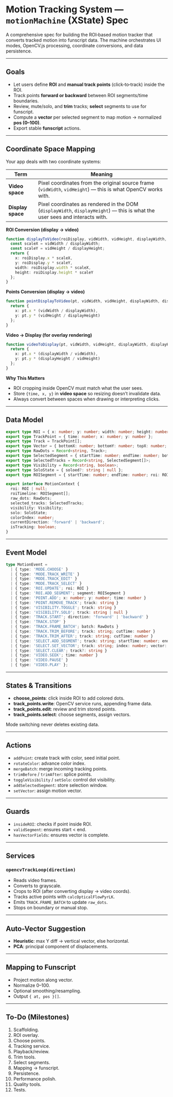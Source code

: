 # Motion Tracking System — `motionMachine` (XState) Spec

A comprehensive spec for building the ROI‑based motion tracker that converts tracked motion into funscript data. The machine orchestrates UI modes, OpenCV.js processing, coordinate conversions, and data persistence.

---

## Goals

* Let users define **ROI** and **manual track points** (click‑to‑track) inside the ROI.
* Track points **forward or backward** between ROI segments/time boundaries.
* Review, mute/solo, and **trim** tracks; **select** segments to use for funscript.
* Compute a **vector** per selected segment to map motion → normalized **pos (0–100)**.
* Export stable **funscript** actions.

---

## Coordinate Space Mapping

Your app deals with two coordinate systems:

| Term              | Meaning                                                                                                                     |
| ----------------- | --------------------------------------------------------------------------------------------------------------------------- |
| **Video space**   | Pixel coordinates from the original source frame (`vidWidth`, `vidHeight`) — this is what OpenCV works with.                |
| **Display space** | Pixel coordinates as rendered in the DOM (`displayWidth`, `displayHeight`) — this is what the user sees and interacts with. |

**ROI Conversion (display → video)**

```ts
function displayToVideo(roiDisplay, vidWidth, vidHeight, displayWidth, displayHeight) {
  const scaleX = vidWidth / displayWidth;
  const scaleY = vidHeight / displayHeight;
  return {
    x: roiDisplay.x * scaleX,
    y: roiDisplay.y * scaleY,
    width: roiDisplay.width * scaleX,
    height: roiDisplay.height * scaleY
  };
}
```

**Points Conversion (display → video)**

```ts
function pointDisplayToVideo(pt, vidWidth, vidHeight, displayWidth, displayHeight) {
  return {
    x: pt.x * (vidWidth / displayWidth),
    y: pt.y * (vidHeight / displayHeight)
  };
}
```

**Video → Display (for overlay rendering)**

```ts
function videoToDisplay(pt, vidWidth, vidHeight, displayWidth, displayHeight) {
  return {
    x: pt.x * (displayWidth / vidWidth),
    y: pt.y * (displayHeight / vidHeight)
  };
}
```

**Why This Matters**

* ROI cropping inside OpenCV must match what the user sees.
* Store `{time, x, y}` in **video space** so resizing doesn’t invalidate data.
* Always convert between spaces when drawing or interpreting clicks.

---

## Data Model

```ts
export type ROI = { x: number; y: number; width: number; height: number };
export type TrackPoint = { time: number; x: number; y: number };
export type Track = TrackPoint[];
export type Vector = { bottomX: number; bottomY: number; topX: number; topY: number };
export type RawDots = Record<string, Track>;
export type SelectedSegment = { startTime: number; endTime: number; bottomX?: number; bottomY?: number; topX?: number; topY?: number };
export type SelectedTracks = Record<string, SelectedSegment[]>;
export type Visibility = Record<string, boolean>;
export type SoloState = { soloed?: string | null };
export type ROISegment = { startTime: number; endTime: number; roi: ROI };

export interface MotionContext {
  roi: ROI | null;
  roiTimeline: ROISegment[];
  raw_dots: RawDots;
  selected_tracks: SelectedTracks;
  visibility: Visibility;
  solo: SoloState;
  colorIndex: number;
  currentDirection: 'forward' | 'backward';
  isTracking: boolean;
}
```

---

## Event Model

```ts
type MotionEvent =
  | { type: 'MODE.CHOOSE' }
  | { type: 'MODE.TRACK_WRITE' }
  | { type: 'MODE.TRACK_EDIT' }
  | { type: 'MODE.TRACK_SELECT' }
  | { type: 'ROI.UPDATE'; roi: ROI }
  | { type: 'ROI.ADD_SEGMENT'; segment: ROISegment }
  | { type: 'POINT.ADD'; x: number; y: number; time: number }
  | { type: 'POINT.REMOVE_TRACK'; track: string }
  | { type: 'VISIBILITY.TOGGLE'; track: string }
  | { type: 'VISIBILITY.SOLO'; track: string | null }
  | { type: 'TRACK.START'; direction: 'forward' | 'backward' }
  | { type: 'TRACK.STOP' }
  | { type: 'TRACK.FRAME_BATCH'; batch: RawDots }
  | { type: 'TRACK.TRIM_BEFORE'; track: string; cutTime: number }
  | { type: 'TRACK.TRIM_AFTER'; track: string; cutTime: number }
  | { type: 'SELECT.ADD_SEGMENT'; track: string; startTime: number; endTime: number }
  | { type: 'SELECT.SET_VECTOR'; track: string; index: number; vector: Vector }
  | { type: 'SELECT.CLEAR'; track?: string }
  | { type: 'VIDEO.SEEK'; time: number }
  | { type: 'VIDEO.PAUSE' }
  | { type: 'VIDEO.PLAY' };
```

---

## States & Transitions

* **choose\_points**: click inside ROI to add colored dots.
* **track\_points.write**: OpenCV service runs, appending frame data.
* **track\_points.edit**: review and trim stored points.
* **track\_points.select**: choose segments, assign vectors.

Mode switching never deletes existing data.

---

## Actions

* `addPoint`: create track with color, seed initial point.
* `rotateColor`: advance color index.
* `mergeBatch`: merge incoming tracking points.
* `trimBefore` / `trimAfter`: splice points.
* `toggleVisibility` / `setSolo`: control dot visibility.
* `addSelectedSegment`: store selection window.
* `setVector`: assign motion vector.

---

## Guards

* `insideROI`: checks if point inside ROI.
* `validSegment`: ensures start < end.
* `hasVectorFields`: ensures vector is complete.

---

## Services

### `opencvTrackLoop(direction)`

* Reads video frames.
* Converts to grayscale.
* Crops to ROI (after converting display → video coords).
* Tracks active points with `calcOpticalFlowPyrLK`.
* Emits `TRACK.FRAME_BATCH` to update `raw_dots`.
* Stops on boundary or manual stop.

---

## Auto-Vector Suggestion

* **Heuristic**: max Y diff → vertical vector, else horizontal.
* **PCA**: principal component of displacements.

---

## Mapping to Funscript

* Project motion along vector.
* Normalize 0–100.
* Optional smoothing/resampling.
* Output `{ at, pos }[]`.

---

## To-Do (Milestones)

1. Scaffolding.
2. ROI overlay.
3. Choose points.
4. Tracking service.
5. Playback/review.
6. Trim tools.
7. Select segments.
8. Mapping → funscript.
9. Persistence.
10. Performance polish.
11. Quality tools.
12. Tests.
